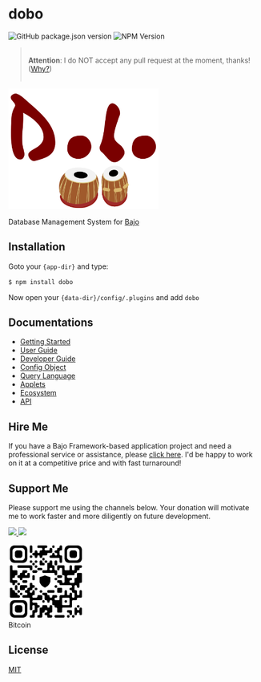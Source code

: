 # dobo

![GitHub package.json version](https://img.shields.io/github/package-json/v/ardhi/dobo) ![NPM Version](https://img.shields.io/npm/v/dobo)

> <br />**Attention**: I do NOT accept any pull request at the moment, thanks! ([Why?](tutorial/00-welcome.md#contribution))<br /><br />

<img src="docs/static/logo.png" width="300" alt="dobo">

Database Management System for [Bajo](https://github.com/ardhi/bajo)

## Installation

Goto your ```{app-dir}``` and type:

```bash
$ npm install dobo
```

Now open your ```{data-dir}/config/.plugins``` and add ```dobo```

## Documentations

- [Getting Started](tutorial/01-getting-started.md)
- [User Guide](tutorial/02-user-guide.md)
- [Developer Guide](tutorial/03-dev-guide.md)
- [Config Object](tutorial/04-config.md)
- [Query Language](tutorial/05-query-language.md)
- [Applets](tutorial/06-applets.md)
- [Ecosystem](tutorial/07-ecosystem.md)
- [API](https://ardhi.github.io/dobo)

## Hire Me

If you have a Bajo Framework-based application project and need a professional service or assistance, please <a href="https://github.com/ardhi#pro-service">click here</a>. I'd be happy to work on it at a competitive price and with fast turnaround!

## Support Me

Please support me using the channels below. Your donation will motivate me to work faster and more diligently on future development.

<a href="https://www.patreon.com/bajoframework">
  <img src="https://img.shields.io/badge/Patreon-f2c3b2?style=flat&logo=patreon" height="50">
</a>
<a href="https://www.paypal.com/ncp/payment/EWLERL7SCUU64">
  <img src="https://img.shields.io/badge/Paypal-blue?style=flat&logo=paypal" height="50">
</a>

<p>
<div><img alt="bc1qwtv78cwp9ef8hnqaw84fxg5856l0pggqe32g6f" src="docs/static/bitcoin.jpeg" width="150" height="150" /><br>Bitcoin</div>
</p>

## License

[MIT](LICENSE)
